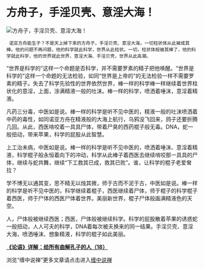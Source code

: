 方舟子，手淫贝壳、意淫大海！
====

			

                                                                    

![方舟子，手淫贝壳、意淫大海！](http://simg.sinajs.cn/blog7style/images/common/sg_trans.gif)

                                                           

     诺亚方舟能生子？不是天上掉下来的方舟子，手淫贝壳、意淫大海，一切柱状体从此被成其棒。他的问题不再问题，他的科学就此科学，世界从此柱状。一切，柱状体般被其棒了，他的科学就此科学，他的世界就此世界，意淫大海、手淫贝壳，世界从此高潮。

   “世界是科学的”这样一个命题是否科学，并不需要罗素的精子把他唤醒。“世界是科学的”这样一个命题的无法检验，如同“世界是上帝的”的无法检验一样不需要罗素的精子。失去了科学先验性的世界依然世界，棒一样的科学棒一样继续着世界柱状化的意淫，上面，涂满精液一般的吐沫。棒一样的科学，喷洒着唾沫，意淫着精液。

   凡药三分毒，中医如是说。棒一样的科学是听不见中医的，精液一般的吐沫喷洒着中药的毒性，如同诺亚方舟在精液般的大海上航行，乌鸦没飞回来，鸽子还要折腾几回。从此，西医啃咬着一具具尸体，带着尸臭的西药棍子般无毒。DNA，蛇一般扭动，带来苹果，科学的屁股从此智慧。

   上工治未病，中医如是说。棒一样的科学是听不见中医的，喷洒着唾沫、意淫着精液，科学棍子般永恒着向下的冲动，科学从此棒子着西医去继续啃咬那一具具的尸体，继续与蛇共舞，继续“下工救其已成，救其已败”。谁，让科学的棍子老爱耷拉？

   学不博无以通其变，思不精无以烛其微，师于古而不泥于古，中医如是说。棒一样的科学是听不见中医的，科学继续着棍子，西医继续着尸体，师于棍子的科学棍子着西医，师于尸体的西医尸体着世界。美丽新世界，棍子尸体般画满精液色的天空。

   人，尸体般被继续西医；西医，尸体般被继续科学。科学的屁股散着苹果的诱惑蛇一般扭动，人人可夫的科学，DNA着每次被夫换来的同一结果。手淫贝壳、意淫大海，喷洒唾沫、想象精液，科学的棍子如此美丽。

[**《论语》详解：给所有曲解孔子的人（18）**](http://blog.sina.com.cn/u/486e105c010006wl)[](http://blog.sina.com.cn/u/486e105c010006vr)

浏览“缠中说禅”更多文章请点击进入[缠中说禅](http://blog.sina.com.cn/m/chzhshch)
